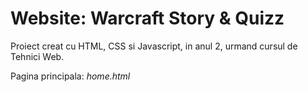 # Website: Warcraft Story & Quizz

Proiect creat cu HTML, CSS si Javascript, in anul 2, urmand cursul de Tehnici Web.

Pagina principala: _home.html_
